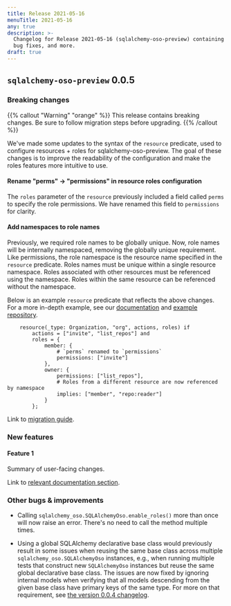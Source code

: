```yaml
---
title: Release 2021-05-16
menuTitle: 2021-05-16
any: true
description: >-
  Changelog for Release 2021-05-16 (sqlalchemy-oso-preview) containing new features,
  bug fixes, and more.
draft: true
---
```


## `sqlalchemy-oso-preview` 0.0.5

### Breaking changes

<!-- TODO: remove warning and replace with "None" if no breaking changes. -->

{{% callout "Warning" "orange" %}}
This release contains breaking changes. Be sure to follow migration steps
before upgrading.
{{% /callout %}}

We've made some updates to the syntax of the `resource` predicate, used to configure resources + roles for sqlalchemy-oso-preview. The goal of these changes is to improve the readability of the configuration and make the roles
features more intuitive to use.

#### Rename "perms" -> "permissions" in resource roles configuration

The `roles` parameter of the `resource` previously included a field called `perms` to specify the role permissions.
We have renamed this field to `permissions` for clarity.

#### Add namespaces to role names

Previously, we required role names to be globally unique. Now, role names will be internally namespaced, removing the globally unique requirement. Like permissions, the role namespace is the resource name specified in the `resource` predicate. Roles names must be unique within a single resource namespace. Roles associated with other resources must be referenced using the namespace. Roles within the same resource can be referenced without the namespace.

Below is an example `resource` predicate that reflects the above changes. For a more in-depth example, see our [documentation](TODO!!!!) and [example repository](TODO!!!).

```polar
    resource(_type: Organization, "org", actions, roles) if
        actions = ["invite", "list_repos"] and
        roles = {
            member: {
                # `perms` renamed to `permissions`
                permissions: ["invite"]
            },
            owner: {
                permissions: ["list_repos"],
                # Roles from a different resource are now referenced by namespace
                implies: ["member", "repo:reader"]
            }
        };
```

Link to [migration guide]().

### New features

#### Feature 1

Summary of user-facing changes.

Link to [relevant documentation section]().

### Other bugs & improvements

- Calling `sqlalchemy_oso.SQLAlchemyOso.enable_roles()` more than once will now
  raise an error. There's no need to call the method multiple times.

- Using a global SQLAlchemy declarative base class would previously
  result in some issues when reusing the same base class across multiple
  `sqlalchemy_oso.SQLAlchemyOso` instances, e.g., when running multiple tests
  that construct new `SQLAlchemyOso` instances but reuse the same global
  declarative base class. The issues are now fixed by ignoring internal models
  when verifying that all models descending from the given base class have
  primary keys of the same type. For more on that requirement, see [the version
  0.0.4 changelog](project/changelogs/2021-05-26).
